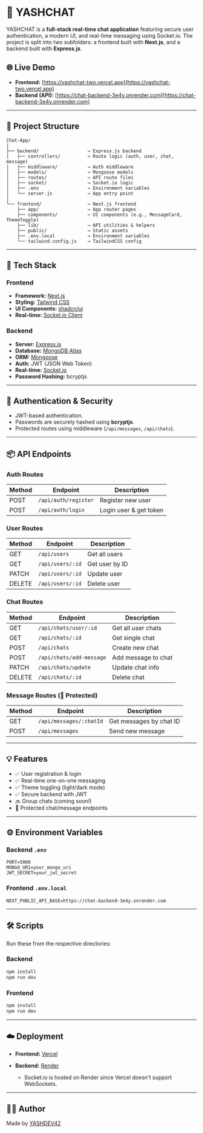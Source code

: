 # 🔸 YASHCHAT

YASHCHAT is a **full-stack real-time chat application** featuring secure user authentication, a modern UI, and real-time messaging using Socket.io. The project is split into two subfolders: a frontend built with **Next.js**, and a backend built with **Express.js**.

## 🌐 Live Demo

* **Frontend:** [https://yashchat-two.vercel.app](https://yashchat-two.vercel.app)
* **Backend (API):** [https://chat-backend-3e4y.onrender.com](https://chat-backend-3e4y.onrender.com)

---

## 📁 Project Structure

```
Chat-App/
│
├── backend/                  → Express.js backend
│   ├── controllers/          → Route logic (auth, user, chat, message)
│   ├── middleware/           → Auth middleware
│   ├── models/               → Mongoose models
│   ├── routes/               → API route files
│   ├── socket/               → Socket.io logic
│   ├── .env                  → Environment variables
│   └── server.js             → App entry point
│
└── frontend/                 → Next.js frontend
    ├── app/                  → App router pages
    ├── components/           → UI components (e.g., MessageCard, ThemeToggle)
    ├── lib/                  → API utilities & helpers
    ├── public/               → Static assets
    ├── .env.local            → Environment variables
    └── tailwind.config.js    → TailwindCSS config
```

---

## 🚀 Tech Stack

### Frontend

* **Framework:** [Next.js](https://nextjs.org/)
* **Styling:** [Tailwind CSS](https://tailwindcss.com/)
* **UI Components:** [shadcn/ui](https://ui.shadcn.com/)
* **Real-time:** [Socket.io Client](https://socket.io/docs/v4/client-api/)

### Backend

* **Server:** [Express.js](https://expressjs.com/)
* **Database:** [MongoDB Atlas](https://www.mongodb.com/cloud/atlas)
* **ORM:** [Mongoose](https://mongoosejs.com/)
* **Auth:** JWT (JSON Web Token)
* **Real-time:** [Socket.io](https://socket.io/)
* **Password Hashing:** bcryptjs

---

## 🔐 Authentication & Security

* JWT-based authentication.
* Passwords are securely hashed using **bcryptjs**.
* Protected routes using middleware (`/api/messages`, `/api/chats`).

---

## 📦 API Endpoints

### Auth Routes

| Method | Endpoint             | Description            |
| ------ | -------------------- | ---------------------- |
| POST   | `/api/auth/register` | Register new user      |
| POST   | `/api/auth/login`    | Login user & get token |

### User Routes

| Method | Endpoint         | Description    |
| ------ | ---------------- | -------------- |
| GET    | `/api/users`     | Get all users  |
| GET    | `/api/users/:id` | Get user by ID |
| PATCH  | `/api/users/:id` | Update user    |
| DELETE | `/api/users/:id` | Delete user    |

### Chat Routes

| Method | Endpoint                 | Description         |
| ------ | ------------------------ | ------------------- |
| GET    | `/api/chats/user/:id`    | Get all user chats  |
| GET    | `/api/chats/:id`         | Get single chat     |
| POST   | `/api/chats`             | Create new chat     |
| POST   | `/api/chats/add-message` | Add message to chat |
| PATCH  | `/api/chats/update`      | Update chat info    |
| DELETE | `/api/chats/:id`         | Delete chat         |

### Message Routes (🔐 Protected)

| Method | Endpoint                | Description             |
| ------ | ----------------------- | ----------------------- |
| GET    | `/api/messages/:chatId` | Get messages by chat ID |
| POST   | `/api/messages`         | Send new message        |

---

## 💡 Features

* ✅ User registration & login
* ✅ Real-time one-on-one messaging
* ✅ Theme toggling (light/dark mode)
* ✅ Secure backend with JWT
* 🔜 Group chats (coming soon!)
* 🔐 Protected chat/message endpoints

---

## ⚙️ Environment Variables

### Backend `.env`

```env
PORT=5000
MONGO_URI=your_mongo_uri
JWT_SECRET=your_jwt_secret
```

### Frontend `.env.local`

```env
NEXT_PUBLIC_API_BASE=https://chat-backend-3e4y.onrender.com
```

---

## 🛠️ Scripts

Run these from the respective directories:

### Backend

```bash
npm install
npm run dev
```

### Frontend

```bash
npm install
npm run dev
```

---

## ☁️ Deployment

* **Frontend:** [Vercel](https://vercel.com/)
* **Backend:** [Render](https://render.com/)

  * Socket.io is hosted on Render since Vercel doesn't support WebSockets.

---

## 🧑‍💻 Author

Made by [YASHDEV42](https://github.com/YASHDEV42)
